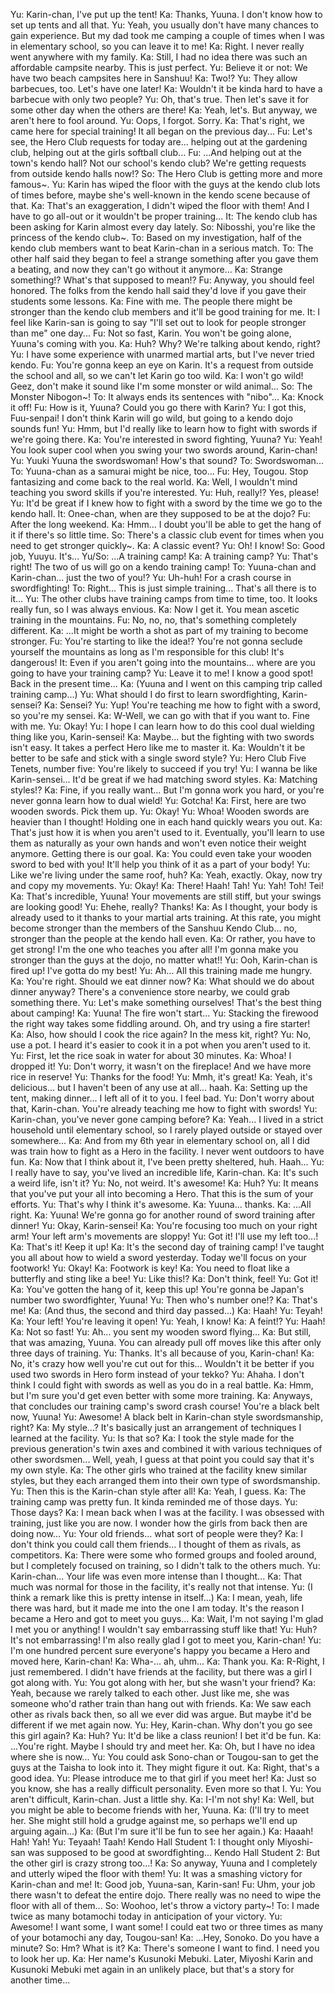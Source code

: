 Yu: Karin-chan, I've put up the tent!
Ka: Thanks, Yuuna. I don't know how to set up tents and all that.
Yu: Yeah, you usually don't have many chances to gain experience. But my dad took me camping a couple of times when I was in elementary school, so you can leave it to me!
Ka: Right. I never really went anywhere with my family.
Ka: Still, I had no idea there was such an affordable campsite nearby. This is just perfect.
Yu: Believe it or not: We have two beach campsites here in Sanshuu!
Ka: Two!?
Yu: They allow barbecues, too. Let's have one later!
Ka: Wouldn't it be kinda hard to have a barbecue with only two people?
Yu: Oh, that's true. Then let's save it for some other day when the others are there!
Ka: Yeah, let's. But anyway, we aren't here to fool around.
Yu: Oops, I forgot. Sorry.
Ka: That's right, we came here for special training!
It all began on the previous day...
Fu: Let's see, the Hero Club requests for today are... helping out at the gardening club, helping out at the girls softball club...
Fu: ...And helping out at the town's kendo hall? Not our school's kendo club? We're getting requests from outside kendo halls now!?
So: The Hero Club is getting more and more famous~.
Yu: Karin has wiped the floor with the guys at the kendo club lots of times before, maybe she's well-known in the kendo scene because of that.
Ka: That's an exaggeration, I didn't wiped the floor with them! And I have to go all-out or it wouldn't be proper training...
It: The kendo club has been asking for Karin almost every day lately.
So: Nibosshi, you're like the princess of the kendo club~.
To: Based on my investigation, half of the kendo club members want to beat Karin-chan in a serious match.
To: The other half said they began to feel a strange something after you gave them a beating, and now they can't go without it anymore...
Ka: Strange something!? What's that supposed to mean!?
Fu: Anyway, you should feel honored. The folks from the kendo hall said they'd love if you gave their students some lessons.
Ka: Fine with me. The people there might be stronger than the kendo club members and it'll be good training for me.
It: I feel like Karin-san is going to say "I'll set out to look for people stronger than me" one day...
Fu: Not so fast, Karin. You won't be going alone, Yuuna's coming with you.
Ka: Huh? Why? We're talking about kendo, right?
Yu: I have some experience with unarmed martial arts, but I've never tried kendo.
Fu: You're gonna keep an eye on Karin. It's a request from outside the school and all, so we can't let Karin go too wild.
Ka: I won't go wild! Geez, don't make it sound like I'm some monster or wild animal...
So: The Monster Nibogon~!
To: It always ends its sentences with "nibo"...
Ka: Knock it off!
Fu: How is it, Yuuna? Could you go there with Karin?
Yu: I got this, Fuu-senpai! I don't think Karin will go wild, but going to a kendo dojo sounds fun!
Yu: Hmm, but I'd really like to learn how to fight with swords if we're going there.
Ka: You're interested in sword fighting, Yuuna?
Yu: Yeah! You look super cool when you swing your two swords around, Karin-chan!
Yu: Yuuki Yuuna the swordswoman! How's that sound?
To: Swordswoman...
To: Yuuna-chan as a samurai might be nice, too...
Fu: Hey, Tougou. Stop fantasizing and come back to the real world.
Ka: Well, I wouldn't mind teaching you sword skills if you're interested.
Yu: Huh, really!? Yes, please!
Yu: It'd be great if I knew how to fight with a sword by the time we go to the kendo hall.
It: Onee-chan, when are they supposed to be at the dojo?
Fu: After the long weekend.
Ka: Hmm... I doubt you'll be able to get the hang of it if there's so little time.
So: There's a classic club event for times when you need to get stronger quickly~.
Ka: A classic event?
Yu: Oh! I know!
So: Good job, Yuuyu. It's...
Yu/So: ...A training camp!
Ka: A training camp?
Yu: That's right! The two of us will go on a kendo training camp!
To: Yuuna-chan and Karin-chan... just the two of you!?
Yu: Uh-huh! For a crash course in swordfighting!
To: Right... This is just simple training... That's all there is to it...
Yu: The other clubs have training camps from time to time, too. It looks really fun, so I was always envious.
Ka: Now I get it. You mean ascetic training in the mountains.
Fu: No, no, no, that's something completely different.
Ka: ...It might be worth a shot as part of my training to become stronger.
Fu: You're starting to like the idea!? You're not gonna seclude yourself the mountains as long as I'm responsible for this club! It's dangerous!
It: Even if you aren't going into the mountains... where are you going to have your training camp?
Yu: Leave it to me! I know a good spot!
Back in the present time...
Ka: (Yuuna and I went on this camping trip called training camp...)
Yu: What should I do first to learn swordfighting, Karin-sensei?
Ka: Sensei?
Yu: Yup! You're teaching me how to fight with a sword, so you're my sensei.
Ka: W-Well, we can go with that if you want to. Fine with me.
Yu: Okay!
Yu: I hope I can learn how to do this cool dual wielding thing like you, Karin-sensei!
Ka: Maybe... but the fighting with two swords isn't easy. It takes a perfect Hero like me to master it.
Ka: Wouldn't it be better to be safe and stick with a single sword style?
Yu: Hero Club Five Tenets, number five: You're likely to succeed if you try!
Yu: I wanna be like Karin-sensei... It'd be great if we had matching sword styles.
Ka: Matching styles!?
Ka: Fine, if you really want... But I'm gonna work you hard, or you're never gonna learn how to dual wield!
Yu: Gotcha!
Ka: First, here are two wooden swords. Pick them up.
Yu: Okay!
Yu: Whoa! Wooden swords are heavier than I thought! Holding one in each hand quickly wears you out.
Ka: That's just how it is when you aren't used to it. Eventually, you'll learn to use them as naturally as your own hands and won't even notice their weight anymore. Getting there is our goal.
Ka: You could even take your wooden sword to bed with you! It'll help you think of it as a part of your body!
Yu: Like we're living under the same roof, huh?
Ka: Yeah, exactly. Okay, now try and copy my movements.
Yu: Okay!
Ka: There! Haah! Tah!
Yu: Yah! Toh! Tei!
Ka: That's incredible, Yuuna! Your movements are still stiff, but your swings are looking good!
Yu: Ehehe, really? Thanks!
Ka: As I thought, your body is already used to it thanks to your martial arts training. At this rate, you might become stronger than the members of the Sanshuu Kendo Club... no, stronger than the people at the kendo hall even.
Ka: Or rather, you have to get strong! I'm the one who teaches you after all! I'm gonna make you stronger than the guys at the dojo, no matter what!!
Yu: Ooh, Karin-chan is fired up! I've gotta do my best!
Yu: Ah... All this training made me hungry.
Ka: You're right. Should we eat dinner now?
Ka: What should we do about dinner anyway? There's a convenience store nearby, we could grab something there.
Yu: Let's make something ourselves! That's the best thing about camping!
Ka: Yuuna! The fire won't start...
Yu: Stacking the firewood the right way takes some fiddling around. Oh, and try using a fire starter!
Ka: Also, how should I cook the rice again? In the mess kit, right?
Yu: No, use a pot. I heard it's easier to cook it in a pot when you aren't used to it.
Yu: First, let the rice soak in water for about 30 minutes.
Ka: Whoa! I dropped it!
Yu: Don't worry, it wasn't on the fireplace! And we have more rice in reserve!
Yu: Thanks for the food!
Yu: Mmh, it's great!
Ka: Yeah, it's delicious... but I haven't been of any use at all... haah.
Ka: Setting up the tent, making dinner... I left all of it to you. I feel bad.
Yu: Don't worry about that, Karin-chan. You're already teaching me how to fight with swords!
Yu: Karin-chan, you've never gone camping before?
Ka: Yeah... I lived in a strict household until elementary school, so I rarely played outside or stayed over somewhere...
Ka: And from my 6th year in elementary school on, all I did was train how to fight as a Hero in the facility. I never went outdoors to have fun.
Ka: Now that I think about it, I've been pretty sheltered, huh. Haah...
Yu: I really have to say, you've lived an incredible life, Karin-chan.
Ka: It's such a weird life, isn't it?
Yu: No, not weird. It's awesome!
Ka: Huh?
Yu: It means that you've put your all into becoming a Hero. That this is the sum of your efforts.
Yu: That's why I think it's awesome.
Ka: Yuuna... thanks.
Ka: ...All right.
Ka: Yuuna! We're gonna go for another round of sword training after dinner!
Yu: Okay, Karin-sensei!
Ka: You're focusing too much on your right arm! Your left arm's movements are sloppy!
Yu: Got it! I'll use my left too...!
Ka: That's it! Keep it up!
Ka: It's the second day of training camp! I've taught you all about how to wield a sword yesterday. Today we'll focus on your footwork!
Yu: Okay!
Ka: Footwork is key!
Ka: You need to float like a butterfly and sting like a bee!
Yu: Like this!?
Ka: Don't think, feel!
Yu: Got it!
Ka: You've gotten the hang of it, keep this up! You're gonna be Japan's number two swordfighter, Yuuna!
Yu: Then who's number one!?
Ka: That's me!
Ka: (And thus, the second and third day passed...)
Ka: Haah!
Yu: Teyah!
Ka: Your left! You're leaving it open!
Yu: Yeah, I know!
Ka: A feint!?
Yu: Haah!
Ka: Not so fast!
Yu: Ah... you sent my wooden sword flying...
Ka: But still, that was amazing, Yuuna. You can already pull off moves like this after only three days of training.
Yu: Thanks. It's all because of you, Karin-chan!
Ka: No, it's crazy how well you're cut out for this... Wouldn't it be better if you used two swords in Hero form instead of your tekko?
Yu: Ahaha. I don't think I could fight with swords as well as you do in a real battle.
Ka: Hmm, but I'm sure you'd get even better with some more training.
Ka: Anyways, that concludes our training camp's sword crash course! You're a black belt now, Yuuna!
Yu: Awesome! A black belt in Karin-chan style swordsmanship, right?
Ka: My style...? It's basically just an arrangement of techniques I learned at the facility.
Yu: Is that so?
Ka: I took the style made for the previous generation's twin axes and combined it with various techniques of other swordsmen... Well, yeah, I guess at that point you could say that it's my own style.
Ka: The other girls who trained at the facility knew similar styles, but they each arranged them into their own type of swordsmanship.
Yu: Then this is the Karin-chan style after all!
Ka: Yeah, I guess.
Ka: The training camp was pretty fun. It kinda reminded me of those days.
Yu: Those days?
Ka: I mean back when I was at the facility. I was obsessed with training, just like you are now. I wonder how the girls from back then are doing now...
Yu: Your old friends... what sort of people were they?
Ka: I don't think you could call them friends... I thought of them as rivals, as competitors.
Ka: There were some who formed groups and fooled around, but I completely focused on training, so I didn't talk to the others much.
Yu: Karin-chan... Your life was even more intense than I thought...
Ka: That much was normal for those in the facility, it's really not that intense.
Yu: (I think a remark like this is pretty intense in itself...)
Ka: I mean, yeah, life there was hard, but it made me into the one I am today. It's the reason I became a Hero and got to meet you guys...
Ka: Wait, I'm not saying I'm glad I met you or anything! I wouldn't say embarrassing stuff like that!
Yu: Huh? It's not embarrassing! I'm also really glad I got to meet you, Karin-chan!
Yu: I'm one hundred percent sure everyone's happy you became a Hero and moved here, Karin-chan!
Ka: Wha-... ah, uhm...
Ka: Thank you.
Ka: R-Right, I just remembered. I didn't have friends at the facility, but there was a girl I got along with.
Yu: You got along with her, but she wasn't your friend?
Ka: Yeah, because we rarely talked to each other. Just like me, she was someone who'd rather train than hang out with friends.
Ka: We saw each other as rivals back then, so all we ever did was argue. But maybe it'd be different if we met again now.
Yu: Hey, Karin-chan. Why don't you go see this girl again?
Ka: Huh?
Yu: It'd be like a class reunion! I bet it'd be fun.
Ka: ...You're right. Maybe I should try and meet her.
Ka: Oh, but I have no idea where she is now...
Yu: You could ask Sono-chan or Tougou-san to get the guys at the Taisha to look into it. They might figure it out.
Ka: Right, that's a good idea.
Yu: Please introduce me to that girl if you meet her!
Ka: Just so you know, she has a really difficult personality. Even more so that I.
Yu: You aren't difficult, Karin-chan. Just a little shy.
Ka: I-I'm not shy!
Ka: Well, but you might be able to become friends with her, Yuuna.
Ka: (I'll try to meet her. She might still hold a grudge against me, so perhaps we'll end up arguing again...)
Ka: (But I'm sure it'll be fun to see her again.)
Ka: Haaah! Hah! Yah!
Yu: Teyaah! Taah!
Kendo Hall Student 1: I thought only Miyoshi-san was supposed to be good at swordfighting...
Kendo Hall Student 2: But the other girl is crazy strong too...!
Ka: So anyway, Yuuna and I completely and utterly wiped the floor with them!
Yu: It was a smashing victory for Karin-chan and me!
It: Good job, Yuuna-san, Karin-san!
Fu: Uhm, your job there wasn't to defeat the entire dojo. There really was no need to wipe the floor with all of them...
So: Woohoo, let's throw a victory party~!
To: I made twice as many botamochi today in anticipation of your victory.
Yu: Awesome! I want some, I want some! I could eat two or three times as many of your botamochi any day, Tougou-san!
Ka: ...Hey, Sonoko. Do you have a minute?
So: Hm? What is it?
Ka: There's someone I want to find. I need you to look her up.
Ka: Her name's Kusunoki Mebuki.
Later, Miyoshi Karin and Kusunoki Mebuki met again in an unlikely place, but that's a story for another time...